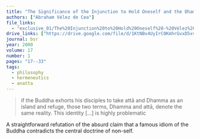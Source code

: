 ```yaml
---
title: "The Significance of the Injunction to Hold Oneself and the Dhamma as an Island and a Refuge in the Buddha's Teaching"
authors: ["Abraham Vélez de Cea"]
file_links:
  - "exclusive_01/The%20Injunction%20to%20Hold%20Oneself%20-%20Vélez%20de%20Cea.pdf"
drive_links: ["https://drive.google.com/file/d/1KtNBv4UyIrC0KmhrGvxD5xvxekiLtwJs/view?usp=drivesdk"]
journal: bsr
year: 2000
volume: 17
number: 1
pages: "17--33"
tags:
  - philosophy
  - hermeneutics
  - anatta
---
```


> if the Buddha exhorts his disciples to take attā and Dhamma as an island and refuge, those two terms, Dhamma and attā, denote the same reality. This identity [...] is highly problematic

A straightforward refutation of the absurd claim that a famous idiom of the Buddha contradicts the central doctrine of non-self.

